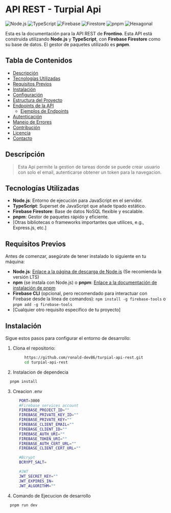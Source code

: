 # API REST - Turpial Api 

![Node.js](https://img.shields.io/badge/node.js-6DA55F?style=for-the-badge&logo=node.js&logoColor=white)
![TypeScript](https://img.shields.io/badge/typescript-%23007ACC.svg?style=for-the-badge&logo=typescript&logoColor=white)
![Firebase](https://img.shields.io/badge/firebase-%23FFCA28.svg?style=for-the-badge&logo=firebase&logoColor=gray)
![Firestore](https://img.shields.io/badge/Firestore-FFCA28?style=for-the-badge&logo=firestore&logoColor=white)
![pnpm](https://img.shields.io/badge/pnpm-%23F69220.svg?style=for-the-badge&logo=pnpm&logoColor=white)
![Hexagonal](https://img.shields.io/badge/arquitectura-hexagonal-red?style=for-the-badge
)

Esta es la documentación para la API REST de **Frontino**. Esta API está construida utilizando **Node.js** y **TypeScript**, con **Firebase Firestore** como su base de datos. El gestor de paquetes utilizado es **pnpm**.

## Tabla de Contenidos

- [Descripción](#descripción)
- [Tecnologías Utilizadas](#tecnologías-utilizadas)
- [Requisitos Previos](#requisitos-previos)
- [Instalación](#instalación)
- [Configuración](#configuración)
- [Estructura del Proyecto](#estructura-del-proyecto)
- [Endpoints de la API](#endpoints-de-la-api)
  - [Ejemplos de Endpoints](#ejemplos-de-endpoints)
- [Autenticación](#autenticación)
- [Manejo de Errores](#manejo-de-errores)
- [Contribución](#contribución)
- [Licencia](#licencia)
- [Contacto](#contacto)

## Descripción

> Esta Api permite la gestion de tareas donde se puede crear usuario con solo el email, autenticarse obtener un token para la navegacion.

## Tecnologías Utilizadas

- **Node.js**: Entorno de ejecución para JavaScript en el servidor.
- **TypeScript**: Superset de JavaScript que añade tipado estático.
- **Firebase Firestore**: Base de datos NoSQL flexible y escalable.
- **pnpm**: Gestor de paquetes rápido y eficiente.
- [Otras bibliotecas o frameworks importantes que utilices, e.g., Express.js, etc.]

## Requisitos Previos

Antes de comenzar, asegúrate de tener instalado lo siguiente en tu máquina:

- **Node.js**: [Enlace a la página de descarga de Node.js](https://nodejs.org/) (Se recomienda la versión LTS)
- **npm** (se instala con Node.js) o **pnpm**: [Enlace a la documentación de instalación de pnpm](https://pnpm.io/installation)
- **Firebase CLI** (opcional, pero recomendado para interactuar con Firebase desde la línea de comandos): `npm install -g firebase-tools` o `pnpm add -g firebase-tools`
- [Cualquier otro requisito específico de tu proyecto]

## Instalación

Sigue estos pasos para configurar el entorno de desarrollo:

1. Clona el repositorio:
   ```bash
        https://github.com/ronald-dev86/turpial-api-rest.git
        cd turpial-api-rest

2. Instalacion de dependecia
```bash
  pnpm install
```



3. Creacion .env
```bash
      PORT=3000
      #Firebase services account
      FIREBASE_PROJECT_ID=""
      FIREBASE_PRIVATE_KEY_ID=""
      FIREBASE_PRIVATE_KEY=""
      FIREBASE_CLIENT_EMAIL=""
      FIREBASE_CLIENT_ID=""
      FIREBASE_AUTH_URI=""
      FIREBASE_TOKEN_URI=""
      FIREBASE_AUTH_CERT_URL=""
      FIREBASE_CLIENT_CERT_URL=""

      #Bcrypt
      BCRYPT_SALT=

      #JWT
      JWT_SECRET_KEY=""
      JWT_EXPIRES_IN=
      JWT_ALGORITHM=""
  ```
  

4. Comando de Ejecucion de desarrollo
  ```bash
    pnpm run dev
